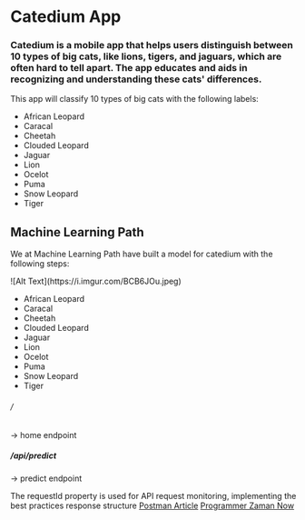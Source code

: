 <h1>Catedium App</h1>

<h3>Catedium is a mobile app that helps users distinguish between 10 types of big cats, like lions, tigers, and jaguars, which are often hard to tell apart. The app educates and aids in recognizing and understanding these cats' differences.</h3>
<p>This app will classify 10 types of big cats with the following labels:</p>
<ul>
  <li>African Leopard</li>
  <li>Caracal</li>
  <li>Cheetah</li>
  <li>Clouded Leopard</li>
  <li>Jaguar</li>
  <li>Lion</li>
  <li>Ocelot</li>
  <li>Puma</li>
  <li>Snow Leopard</li>
  <li>Tiger</li>
</ul>

<h2>Machine Learning Path</h2>

<p>We at Machine Learning Path have built a model for catedium with the following steps:</p>
![Alt Text](https://i.imgur.com/BCB6JOu.jpeg)
<ul>
  <li>African Leopard</li>
  <li>Caracal</li>
  <li>Cheetah</li>
  <li>Clouded Leopard</li>
  <li>Jaguar</li>
  <li>Lion</li>
  <li>Ocelot</li>
  <li>Puma</li>
  <li>Snow Leopard</li>
  <li>Tiger</li>
</ul>
<h6>/</h6> -> home endpoint
<h5>/api/predict</h5> -> predict endpoint


<p>
  The requestId property is used for API request monitoring, implementing the best practices response structure
  <a href='https://blog.postman.com/document-your-api-like-a-pro-postman-collection-best-practices/'>Postman Article</a>
  <a href='https://www.youtube.com/watch?v=7WvSwO_vDbY'>Programmer Zaman Now</a>
</p>
